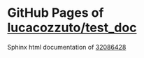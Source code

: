 GitHub Pages of [lucacozzuto/test_doc](https://github.com/lucacozzuto/test_doc.git)
===
Sphinx html documentation of [32086428](https://github.com/lucacozzuto/test_doc/tree/3208642876e013fb945030a1ae28600aac531212)
